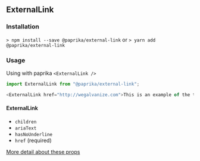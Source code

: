 ## ExternalLink

### Installation

`> npm install --save @paprika/external-link`
or
`> yarn add @paprika/external-link`

### Usage

Using with paprika `<ExternalLink />`

```js
import ExternalLink from "@paprika/external-link";

<ExternalLink href="http://wegalvanize.com">This is an example of the text for component</ExternalLink>;
```

#### ExternalLink

- `children`
- `ariaText`
- `hasNoUnderline`
- `href` (required)

[More detail about these props](https://github.com/acl-services/paprika/blob/master/packages/ExternalLink/src/ExternalLink.js)
